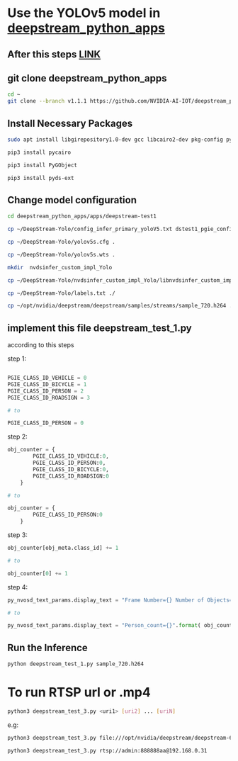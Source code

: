 # Use the YOLOv5 model in [deepstream_python_apps](https://github.com/NVIDIA-AI-IOT/deepstream_python_apps)

## After this steps [LINK](https://github.com/CV-Jetson-Nano/YOLOv5_install_deepstream)

## git clone deepstream_python_apps

```bash
cd ~
git clone --branch v1.1.1 https://github.com/NVIDIA-AI-IOT/deepstream_python_apps.git
```

## Install Necessary Packages

```bash
sudo apt install libgirepository1.0-dev gcc libcairo2-dev pkg-config python3-dev gir1.2-gtk-3.0

pip3 install pycairo

pip3 install PyGObject

pip3 install pyds-ext
```

## Change model configuration

```bash
cd deepstream_python_apps/apps/deepstream-test1

cp ~/DeepStream-Yolo/config_infer_primary_yoloV5.txt dstest1_pgie_config.txt

cp ~/DeepStream-Yolo/yolov5s.cfg .

cp ~/DeepStream-Yolo/yolov5s.wts .

mkdir  nvdsinfer_custom_impl_Yolo

cp ~/DeepStream-Yolo/nvdsinfer_custom_impl_Yolo/libnvdsinfer_custom_impl_Yolo.so ./nvdsinfer_custom_impl_Yolo

cp ~/DeepStream-Yolo/labels.txt ./

cp ~/opt/nvidia/deepstream/deepstream/samples/streams/sample_720.h264 ./
```

## implement this file deepstream_test_1.py
according to this steps

step 1:
```python

PGIE_CLASS_ID_VEHICLE = 0
PGIE_CLASS_ID_BICYCLE = 1
PGIE_CLASS_ID_PERSON = 2
PGIE_CLASS_ID_ROADSIGN = 3

# to

PGIE_CLASS_ID_PERSON = 0
```

step 2:
```python
obj_counter = {
        PGIE_CLASS_ID_VEHICLE:0,
        PGIE_CLASS_ID_PERSON:0,
        PGIE_CLASS_ID_BICYCLE:0,
        PGIE_CLASS_ID_ROADSIGN:0
    }

# to

obj_counter = {
        PGIE_CLASS_ID_PERSON:0
    }
```

step 3:
```python
obj_counter[obj_meta.class_id] += 1

# to

obj_counter[0] += 1
```

step 4:
```python
py_nvosd_text_params.display_text = "Frame Number={} Number of Objects={} Vehicle_count={} Person_count={}".format(frame_number, num_rects, obj_counter[PGIE_CLASS_ID_VEHICLE], obj_counter[PGIE_CLASS_ID_PERSON])

# to

py_nvosd_text_params.display_text = "Person_count={}".format( obj_counter[PGIE_CLASS_ID_PERSON])
```

## Run the Inference 

```bash
python deepstream_test_1.py sample_720.h264
```

# To run RTSP url or .mp4

```bash
python3 deepstream_test_3.py <uri1> [uri2] ... [uriN]
```
e.g:
```bash
python3 deepstream_test_3.py file:///opt/nvidia/deepstream/deepstream-6.0/samples/streams/sample_720p.mp4

python3 deepstream_test_3.py rtsp://admin:888888aa@192.168.0.31
```
